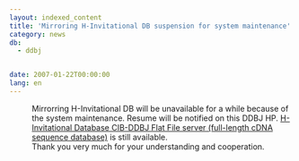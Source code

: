 ```yaml
---
layout: indexed_content
title: 'Mirroring H-Invitational DB suspension for system maintenance'
category: news
db:
  - ddbj


date: 2007-01-22T00:00:00
lang: en
---
```


<dd>Mirrorring H-Invitational DB will be unavailable for a while because of the system maintenance. Resume will be notified on this DDBJ HP. <a href="http://hinv.ddb.&lt;A%20Href=" http:>H-Invitational Database CIB-DDBJ Flat File server (full-length cDNA sequence database)</a> is still available.
<dd>Thank you very much for your understanding and cooperation.</dd>
</dd>
